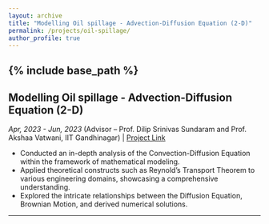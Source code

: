 ```yaml
---
layout: archive
title: "Modelling Oil spillage - Advection-Diffusion Equation (2-D)"
permalink: /projects/oil-spillage/
author_profile: true
---
```


{% include base_path %}
-----

## Modelling Oil spillage - Advection-Diffusion Equation (2-D)
_Apr, 2023 - Jun, 2023_
(Advisor – Prof. Dilip Srinivas Sundaram and Prof. Akshaa Vatwani, IIT Gandhinagar) | [Project Link](#)

- Conducted an in-depth analysis of the Convection-Diffusion Equation within the framework of mathematical modeling.
- Applied theoretical constructs such as Reynold’s Transport Theorem to various engineering domains, showcasing a comprehensive understanding.
- Explored the intricate relationships between the Diffusion Equation, Brownian Motion, and derived numerical solutions.

---

